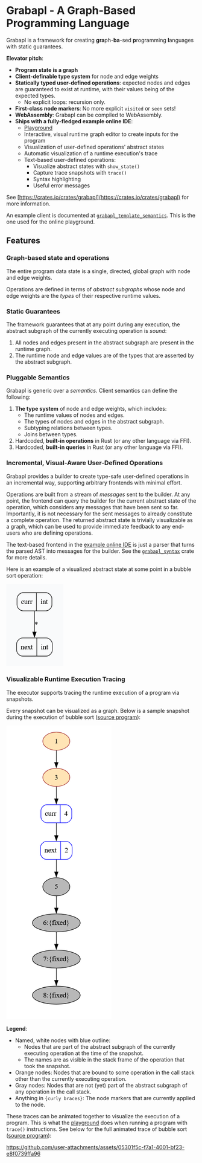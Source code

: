 # Grabapl - A Graph-Based Programming Language

Grabapl is a framework for creating **gra**ph-**ba**-sed **p**rogramming **l**anguages with
static guarantees.

**Elevator pitch**:
* **Program state is a graph**
* **Client-definable type system** for node and edge weights
* **Statically typed user-defined operations**: expected nodes and edges are guaranteed to exist at runtime, with their
  values being of the expected types.
    * No explicit loops: recursion only.
* **First-class node markers**: No more explicit `visited` or `seen` sets!
* **WebAssembly**: Grabapl can be compiled to WebAssembly.
* **Ships with a fully-fledged example online IDE**:
    * <a href="https://skius.github.io/grabapl/playground/" target="_blank">Playground</a>
    * Interactive, visual runtime graph editor to create inputs for the program
    * Visualization of user-defined operations' abstract states
    * Automatic visualization of a runtime execution's trace
    * Text-based user-defined operations:
        * Visualize abstract states with `show_state()`
        * Capture trace snapshots with `trace()`
        * Syntax highlighting
        * Useful error messages

See [https://crates.io/crates/grabapl](https://crates.io/crates/grabapl) for more information.

An example client is documented at [`grabapl_template_semantics`](https://crates.io/crates/grabapl_template_semantics).
This is the one used for the online playground.

## Features
### Graph-based state and operations
The entire program data state is a single, directed, global graph with node and edge weights.

Operations are defined in terms of *abstract subgraphs* whose node and edge weights are the *types*
of their respective runtime values.

### Static Guarantees
The framework guarantees that at any point during any execution, the abstract subgraph of the
currently executing operation is *sound*:
1. All nodes and edges present in the abstract subgraph are present in the runtime graph.
2. The runtime node and edge values are of the types that are asserted by the abstract subgraph.

### Pluggable Semantics
Grabapl is generic over a *semantics*. Client semantics can define the following:
1. **The type system** of node and edge weights, which includes:
    * The runtime values of nodes and edges.
    * The types of nodes and edges in the abstract subgraph.
    * Subtyping relations between types.
    * Joins between types.
1. Hardcoded, **built-in operations** in Rust (or any other language via FFI).
1. Hardcoded, **built-in queries** in Rust (or any other language via FFI).

### Incremental, Visual-Aware User-Defined Operations
Grabapl provides a builder to create type-safe user-defined operations in an incremental way, supporting
arbitrary frontends with minimal effort.

Operations are built from a stream of *messages* sent to the builder.
At any point, the frontend can query the builder for the current abstract state of the operation,
which considers any messages that have been sent so far.
Importantly, it is not necessary for the sent messages to already constitute a complete operation.
The returned abstract state is
trivially visualizable as a graph, which
can be used to provide immediate feedback to any end-users who are defining operations.

The text-based frontend in the <a href="https://skius.github.io/grabapl/playground/" target="_blank">example online IDE</a>
is just a parser that turns the parsed AST into messages for the builder. See the
[`grabapl_syntax`](https://crates.io/crates/grabapl_syntax/) crate for more details.

Here is an example of a visualized abstract state at some point in a bubble sort operation:

![Bubble Sort Abstract State](docs/src/assets/bubble_sort_abstract_state.png)

### Visualizable Runtime Execution Tracing
The executor supports tracing the runtime execution of a program via snapshots.

Every snapshot can be visualized as a graph. Below is a sample snapshot during the execution of
bubble sort ([source program](https://github.com/skius/grabapl/blob/main/example_clients/online_syntax/example_programs/tracing_normal_bubble_sort_variant_b.gbpl)):

![Bubble Sort Trace](docs/src/assets/bubble_sort_normal_snapshot.png)

**Legend**:
* Named, white nodes with blue outline:
    * Nodes that are part of the abstract subgraph of the currently executing operation at the time of the snapshot.
    * The names are as visible in the stack frame of the operation that took the snapshot.
* Orange nodes: Nodes that are bound to some operation in the call stack other than the currently executing operation.
* Gray nodes: Nodes that are not (yet) part of the abstract subgraph of any operation in the call stack.
* Anything in `{curly braces}`: The node markers that are currently applied to the node.

These traces can be animated together to visualize the execution of a program.
This is what the <a href="https://skius.github.io/grabapl/playground/" target="_blank">playground</a> does
when running a program with `trace()` instructions.
See below for the full animated trace of bubble sort ([source program](https://github.com/skius/grabapl/blob/main/example_clients/online_syntax/example_programs/tracing_normal_bubble_sort_variant_b.gbpl)):



<https://github.com/user-attachments/assets/05301f5c-f7a1-4001-bf23-e8f0739ffa96>

